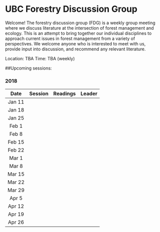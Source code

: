 # UBC Forestry Discussion Group

Welcome! The forestry discussion group (FDG) is a weekly group meeting where we discuss literature at the intersection of forest management and ecology. This is an attempt to bring together our individual disciplines to approach current issues in forest management from a variety of perspectives. We welcome anyone who is interested to meet with us, provide input into discussion, and recommend any relevant literature. 

Location: TBA
Time: TBA (weekly)

##Upcoming sessions:

### 2018

|  Date  | Session | Readings | Leader |
|:------:|:-------:|:--------:|:------:|
| Jan 11 |         |          |        |
| Jan 18 |         |          |        |
| Jan 25 |         |          |        |
|  Feb 1 |         |          |        |
|  Feb 8 |         |          |        |
| Feb 15 |         |          |        |
| Feb 22 |         |          |        |
|  Mar 1 |         |          |        |
|  Mar 8 |         |          |        |
| Mar 15 |         |          |        |
| Mar 22 |         |          |        |
| Mar 29 |         |          |        |
|  Apr 5 |         |          |        |
| Apr 12 |         |          |        |
| Apr 19 |         |          |        |
| Apr 26 |         |          |        |